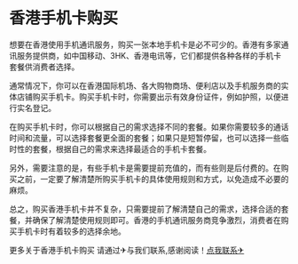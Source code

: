 # 香港手机卡购买

想要在香港使用手机通讯服务，购买一张本地手机卡是必不可少的。香港有多家通讯服务提供商，如中国移动、3HK、香港电讯等，它们都提供各种各样的手机卡套餐供消费者选择。

通常情况下，你可以在香港国际机场、各大购物商场、便利店以及手机服务商的实体店铺购买手机卡。购买手机卡时，你需要出示有效身份证件，例如护照，以便进行实名登记。

在购买手机卡时，你可以根据自己的需求选择不同的套餐。如果你需要较多的通话时间和流量，可以选择套餐更全面的套餐；如果只是短暂停留，也可以选择一些临时性的套餐，根据自己的需求来选择最适合的手机卡套餐。

另外，需要注意的是，有些手机卡是需要提前充值的，而有些则是后付费的。在购买之前，一定要了解清楚所购买手机卡的具体使用规则和方式，以免造成不必要的麻烦。

总之，购买香港手机卡并不复杂，只需要提前了解清楚自己的需求，选择合适的套餐，并确保了解清楚使用规则即可。香港的手机通讯服务商竞争激烈，消费者在购买手机卡时有着较多的选择余地。

更多关于香港手机卡购买 请通过✈与我们联系,感谢阅读！[点我联系✈](https://dl.G208.com)
